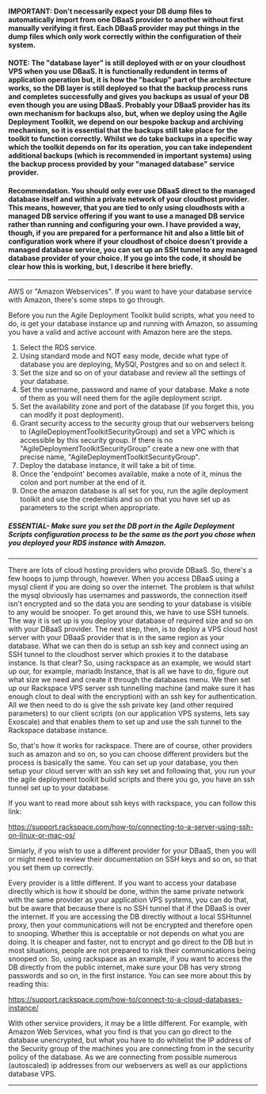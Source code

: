 #### IMPORTANT: Don't necessarily expect your DB dump files to automatically import from one DBaaS provider to another without first manually verifying it first. Each DBaaS provider may put things in the dump files which only work correctly within the configuration of their system. 

#### NOTE: The "database layer" is still deployed with or on your cloudhost VPS when you use DBaaS. It is functionally redundent in terms of application operation but, it is how the "backup" part of the architecture works, so the DB layer is still deployed so that the backup process runs and completes successfully and gives you backups as usual of your DB even though you are using DBaaS. Probably your DBaaS provider has its own mechanism for backups also, but, when we deploy using the Agile Deployment Toolkit, we depend on our bespoke backup and archiving mechanism, so it is essential that the backups still take place for the toolkit to function correctly. Whilst we do take backups in a specific way which the toolkit depends on for its operation, you can take independent additional backups (which is recommended in important systems) using the backup process provided by your "managed database" service provider.  

#### Recommendation. You should only ever use DBaaS direct to the managed database itself and within a private network of your cloudhost provider. This means, however, that you are tied to only using cloudhosts with a managed DB service offering if you want to use a managed DB service rather than running and configuring your own. I have provided a way, though, if you are prepared for a performance hit and also a little bit of configuration work where if your cloudhost of choice doesn't provide a managed database service, you can set up an SSH tunnel to any managed database provider of your choice. If you go into the code, it should be clear how this is working, but, I describe it here briefly.

----------------------------------------------------------------------

AWS or "Amazon Webservices". If you want to have your database service with Amazon, there's some steps to go through.

Before you run the Agile Deployment Toolkit build scripts, what you need to do, is get your database instance up and running with Amazon, so assuming you have a valid and active account with Amazon here are the steps.

1) Select the RDS service.
2) Using standard mode and NOT easy mode, decide what type of database you are deploying, MySQl, Postgres and so on and select it.
3) Set the size and so on of your database and review all the settings of your database.
4) Set the username, password and name of your database. Make a note of them as you will need them for the agile deployment script.
5) Set the availability zone and port of the database (if you forget this, you can modify it post deployment). 
6) Grant security access to the security group that our webservers belong to (AgileDeploymentToolkitSecurityGroup) and set a VPC which is accessible by this security group. If there is no "AgileDeploymentToolkitSecurityGroup" create a new one with that precise name, "AgileDeploymentToolkitSecurityGroup".
7) Deploy the database instance, it will take a bit of time.
8) Once the 'endpoint' becomes available, make a note of it, minus the colon and port number at the end of it.
9) Once the amazon database is all set for you, run the agile deployment toolkit and use the credentials and so on that you have set up as parameters to the script when appropriate.

##### ESSENTIAL- Make sure you set the DB port in the Agile Deployment Scripts configuration process to be the same as the port you chose when you deployed your RDS instance with Amazon. 

--------------------------------------------------------------------------

There are lots of cloud hosting providers who provide DBaaS. So, there's a few hoops to jump through, however. When you access DBaaS using a mysql client if you are doing so over the internet. The problem is that whilst the mysql obviously has usernames and passwords, the connection itself isn't encrypted and so the data you are sending to your database is visible to any would be snooper. To get around this, we have to use SSH tunnels. The way it is set up is you deploy your database of required size and so  on with your DBaaS provider. The next step, then, is to deploy a VPS cloud host server with your DBaaS provider that is in the
same region as your database. What we can then do is setup an ssh key and connect using an SSH tunnel to the cloudhost server which proxies it to the database instance. Is that clear? So, using rackspace as an example, we would start up our, for example, mariadb Instance, that is all we have to do, figure out what size we need and create it through the databases menu. We then set up our Rackspace VPS server ssh tunnelling machine (and make sure it has enough clout to deal with the encryption) with an ssh key for authentication. All we then need to do is give the ssh private key (and other required parameters) to our client scripts (on our application VPS systems, lets say Exoscale) and that enables them to set up and use the ssh tunnel to the Rackspace database instance.

So, that's how it works for rackspace. There are of course, other providers such as amazon and so on, so you can choose different providers but the process is basically the same. You can set up your database, you then setup your cloud server with an ssh key set and following that, you run your the agile deployment toolkit build scripts and there you go, you have an ssh tunnel set up to your database.

If you want to read more about ssh keys with rackspace, you can follow this link:

https://support.rackspace.com/how-to/connecting-to-a-server-using-ssh-on-linux-or-mac-os/

Simiarly, if you wish to use a different provider for your DBaaS, then you will or might need to review their documentation on SSH keys and so on, so that you set them up correctly. 

Every provider is a little different. If you want to access your database directly which is how it should be done, within the same private network with the same provider as your application VPS systems, you can do that, but be aware that because there is no SSH tunnel that if the DBaaS is over the internet. If you are accessing the DB directly without a local SSHtunnel proxy, then your communications will not be encrypted and therefore open to snooping. Whether this is acceptable or not depends on what you are doing. It is cheaper and faster, not to encrypt and go direct to the DB but in most situations, people are not prepared to risk their communications being snooped on. So, using rackspace as an example, if you want to access the DB directly from the public internet, make sure your DB has very strong passwords and so on, in the first instance. You can see more about this by reading this:

https://support.rackspace.com/how-to/connect-to-a-cloud-databases-instance/

With other service providers, it may be a little different. For example, with Amazon Web Services, what you find is that you can go direct to the database unencrypted, but what you have to do whitelist the IP address of the Security group of the machines you are connecting from in the security policy of the database. As we are connecting from possible numerous (autoscaled) ip addresses from our webservers as well as our applictions database VPS.

---------------------------------------------------------------------------------------------------------------------------------


